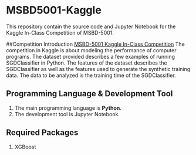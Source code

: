 # MSBD5001-Kaggle
This repository contain the source code and Jupyter Notebook for the Kaggle In-Class Competition of MSBD-5001.

##Competition Introduction
[MSBD-5001 Kaggle In-Class Competition](https://www.kaggle.com/c/msbd5001-fall2018)
The competition in Kaggle is about modeling the performance of computer programs. The dataset provided describes a few examples of running SGDClassifier in Python. The features of the dataset describes the SGDClassifier as well as the features used to generate the synthetic training data. The data to be analyzed is the training time of the SGDClassifier.

## Programming Language & Development Tool
1. The main programming language is **Python**.
2. The development tool is Jupyter Notebook.

## Required Packages
1. XGBoost